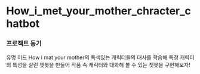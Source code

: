 # How_i_met_your_mother_chracter_chatbot

<h3>프로젝트 동기</h3>
유명 미드 How i mat your mother의 특색있는 캐릭터들의 대사를 학습해
특정 캐릭터의 특성을 살린 챗봇을 만들어 작품 속 캐릭터와 대화해 볼 수 있는
챗봇을 구현해보자!
